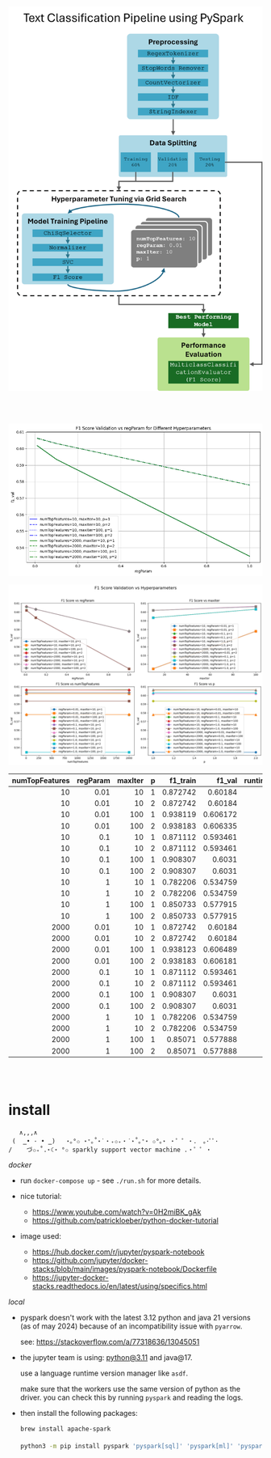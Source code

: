![](./docs/Pipeline%20Ilustration.png)

<br><br>

![](./docs/f1_val_hyper.png)

![](./docs/f1_val_hyper2.png)

| numTopFeatures | regParam | maxIter |   p | f1_train |   f1_val | runtime_training | runtime_train_pred | runtime_train_val | runtime_train_eval |
| -------------: | -------: | ------: | --: | -------: | -------: | ---------------: | -----------------: | ----------------: | -----------------: |
|             10 |     0.01 |      10 |   1 | 0.872742 |  0.60184 |               90 |                  4 |                 3 |                 11 |
|             10 |     0.01 |      10 |   2 | 0.872742 |  0.60184 |               72 |                  4 |                 3 |                 10 |
|             10 |     0.01 |     100 |   1 | 0.938119 | 0.606172 |              551 |                  3 |                 3 |                 11 |
|             10 |     0.01 |     100 |   2 | 0.938183 | 0.606335 |              562 |                  3 |                 3 |                 11 |
|             10 |      0.1 |      10 |   1 | 0.871112 | 0.593461 |               74 |                  3 |                 3 |                 11 |
|             10 |      0.1 |      10 |   2 | 0.871112 | 0.593461 |               77 |                  4 |                 3 |                 11 |
|             10 |      0.1 |     100 |   1 | 0.908307 |   0.6031 |              588 |                  3 |                 3 |                 12 |
|             10 |      0.1 |     100 |   2 | 0.908307 |   0.6031 |              585 |                  3 |                 3 |                 12 |
|             10 |        1 |      10 |   1 | 0.782206 | 0.534759 |               73 |                  3 |                 3 |                 10 |
|             10 |        1 |      10 |   2 | 0.782206 | 0.534759 |               76 |                  3 |                 3 |                 10 |
|             10 |        1 |     100 |   1 | 0.850733 | 0.577915 |              582 |                  3 |                 3 |                 10 |
|             10 |        1 |     100 |   2 | 0.850733 | 0.577915 |              584 |                  3 |                 3 |                 12 |
|           2000 |     0.01 |      10 |   1 | 0.872742 |  0.60184 |               77 |                  3 |                 3 |                 11 |
|           2000 |     0.01 |      10 |   2 | 0.872742 |  0.60184 |               73 |                  3 |                 3 |                 11 |
|           2000 |     0.01 |     100 |   1 | 0.938123 | 0.606489 |              583 |                  3 |                 3 |                 11 |
|           2000 |     0.01 |     100 |   2 | 0.938183 | 0.606181 |              581 |                  3 |                 3 |                 11 |
|           2000 |      0.1 |      10 |   1 | 0.871112 | 0.593461 |               73 |                  3 |                 3 |                 10 |
|           2000 |      0.1 |      10 |   2 | 0.871112 | 0.593461 |               73 |                  3 |                 3 |                  9 |
|           2000 |      0.1 |     100 |   1 | 0.908307 |   0.6031 |              585 |                  3 |                 3 |                 13 |
|           2000 |      0.1 |     100 |   2 | 0.908307 |   0.6031 |              588 |                  3 |                 3 |                 10 |
|           2000 |        1 |      10 |   1 | 0.782206 | 0.534759 |               76 |                  3 |                 3 |                 12 |
|           2000 |        1 |      10 |   2 | 0.782206 | 0.534759 |               72 |                  3 |                 3 |                 10 |
|           2000 |        1 |     100 |   1 |  0.85071 | 0.577888 |              582 |                  4 |                 4 |                 11 |
|           2000 |        1 |     100 |   2 |  0.85071 | 0.577888 |              567 |                  4 |                 3 |                 11 |

<br><br>

# install

```
   ∧,,,∧
 (  ̳• · • ̳)   ⋆｡°✩ ⋆⁺｡˚⋆˙‧₊✩₊‧˙⋆˚｡⁺⋆ ✩°｡⋆ ・゜゜・． ｡･ﾟﾟ･　
/    づ✩₊˚.⋆☾⋆ °✩ sparkly support vector machine .・゜゜・　　
```

_docker_

-   run `docker-compose up` - see `./run.sh` for more details.

-   nice tutorial:

    -   https://www.youtube.com/watch?v=0H2miBK_gAk
    -   https://github.com/patrickloeber/python-docker-tutorial

-   image used:

    -   https://hub.docker.com/r/jupyter/pyspark-notebook
    -   https://github.com/jupyter/docker-stacks/blob/main/images/pyspark-notebook/Dockerfile
    -   https://jupyter-docker-stacks.readthedocs.io/en/latest/using/specifics.html

_local_

-   pyspark doesn't work with the latest 3.12 python and java 21 versions (as of may 2024) because of an incompatibility issue with `pyarrow`.

    see: https://stackoverflow.com/a/77318636/13045051

-   the jupyter team is using: python@3.11 and java@17.

    use a language runtime version manager like `asdf`.

    make sure that the workers use the same version of python as the driver. you can check this by running `pyspark` and reading the logs.

-   then install the following packages:

    ```bash
    brew install apache-spark

    python3 -m pip install pyspark 'pyspark[sql]' 'pyspark[ml]' 'pyspark[streaming]'
    ```
